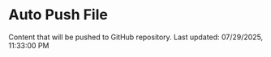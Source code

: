 # Auto Push File

Content that will be pushed to GitHub repository.
Last updated: 07/29/2025, 11:33:00 PM